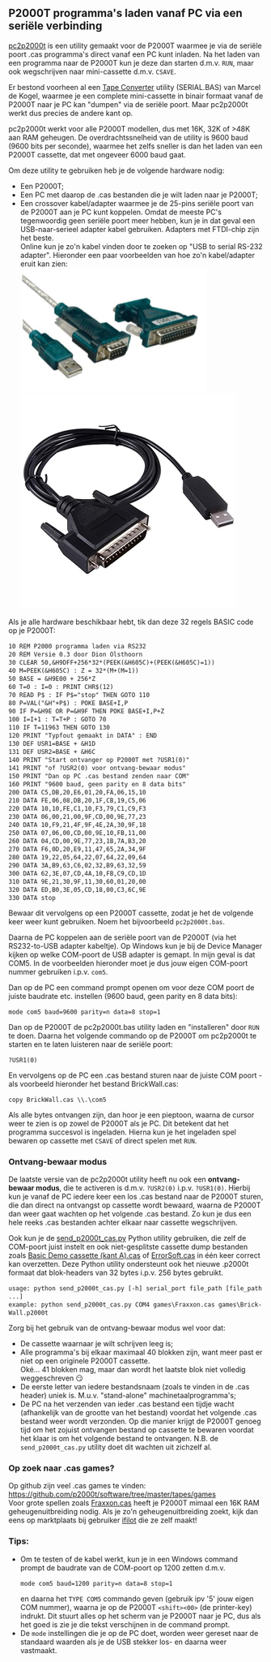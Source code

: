 ## P2000T programma's laden vanaf PC via een seriële verbinding

[pc2p2000t](pc2p2000t.bas) is een utility gemaakt voor de P2000T waarmee je via de seriële poort .cas programma's direct vanaf een PC kunt inladen. Na het laden van een programma naar de P2000T kun je deze dan starten d.m.v. `RUN`, maar ook wegschrijven naar mini-cassette d.m.v. `CSAVE`.

Er bestond voorheen al een [Tape Converter](../tapeconv) utility (SERIAL.BAS) van Marcel de Kogel, waarmee je een complete mini-cassette in binair formaat vanaf de P2000T naar je PC kan "dumpen" via de seriële poort. Maar pc2p2000t werkt dus precies de andere kant op.

pc2p2000t werkt voor alle P2000T modellen, dus met 16K, 32K of >48K aan RAM geheugen. De overdrachtssnelheid van de utility is 9600 baud (9600 bits per seconde), waarmee het zelfs sneller is dan het laden van een P2000T cassette, dat met ongeveer 6000 baud gaat.



Om deze utility te gebruiken heb je de volgende hardware nodig:
* Een P2000T;
* Een PC met daarop de .cas bestanden die je wilt laden naar je P2000T;
* Een crossover kabel/adapter waarmee je de 25-pins seriële poort van de P2000T aan je PC kunt koppelen. Omdat de meeste PC's tegenwoordig geen seriële poort meer hebben, kun je in dat geval een USB-naar-serieel adapter kabel gebruiken. Adapters met FTDI-chip zijn het beste.  \
  Online kun je zo'n kabel vinden door te zoeken op "USB to serial RS-232 adapter". Hieronder een paar voorbeelden van hoe zo'n kabel/adapter eruit kan zien:\
  ![RS-232 USB to DB9 adapter](img/USB2DB9.png) ![RS-232 USB to DB25 adapter](img/USB2DB25.jpg)

Als je alle hardware beschikbaar hebt, tik dan deze 32 regels BASIC code op je P2000T:
```
10 REM P2000 programma laden via RS232
20 REM Versie 0.3 door Dion Olsthoorn
30 CLEAR 50,&H9DFF+256*32*(PEEK(&H605C)+(PEEK(&H605C)=1))
40 M=PEEK(&H605C) : Z = 32*(M+(M=1))
50 BASE = &H9E00 + 256*Z
60 T=0 : I=0 : PRINT CHR$(12)
70 READ P$ : IF P$="stop" THEN GOTO 110
80 P=VAL("&H"+P$) : POKE BASE+I,P
90 IF P=&H9E OR P=&H9F THEN POKE BASE+I,P+Z
100 I=I+1 : T=T+P : GOTO 70
110 IF T=11963 THEN GOTO 130
120 PRINT "Typfout gemaakt in DATA" : END
130 DEF USR1=BASE + &H1D
131 DEF USR2=BASE + &H6C
140 PRINT "Start ontvanger op P2000T met ?USR1(0)"
141 PRINT "of ?USR2(0) voor ontvang-bewaar modus"
150 PRINT "Dan op PC .cas bestand zenden naar COM"
160 PRINT "9600 baud, geen parity en 8 data bits"
200 DATA C5,DB,20,E6,01,20,FA,06,15,10
210 DATA FE,06,08,DB,20,1F,CB,19,C5,06
220 DATA 10,10,FE,C1,10,F3,79,C1,C9,F3
230 DATA 06,00,21,00,9F,CD,00,9E,77,23
240 DATA 10,F9,21,4F,9F,4E,2A,30,9F,18
250 DATA 07,06,00,CD,00,9E,10,FB,11,00
260 DATA 04,CD,00,9E,77,23,1B,7A,B3,20
270 DATA F6,0D,20,E9,11,47,65,2A,34,9F
280 DATA 19,22,05,64,22,07,64,22,09,64
290 DATA 3A,B9,63,C6,02,32,B9,63,32,59
300 DATA 62,3E,07,CD,4A,10,FB,C9,CD,1D
310 DATA 9E,21,30,9F,11,30,60,01,20,00
320 DATA ED,B0,3E,05,CD,18,00,C3,6C,9E
330 DATA stop
```
Bewaar dit vervolgens op een P2000T cassette, zodat je het de volgende keer weer kunt gebruiken. Noem het bijvoorbeeld `pc2p2000t.bas`.

Daarna de PC koppelen aan de seriële poort van de P2000T (via het RS232-to-USB adapter kabeltje).
Op Windows kun je bij de Device Manager kijken op welke COM-poort de USB adapter is gemapt. In mijn geval is dat COM5. In de voorbeelden hieronder moet je dus jouw eigen COM-poort nummer gebruiken i.p.v. `com5`.

Dan op de PC een command prompt openen om voor deze COM poort de juiste baudrate etc. instellen (9600 baud, geen parity en 8 data bits):
```
mode com5 baud=9600 parity=n data=8 stop=1
```
Dan op de P2000T de pc2p2000t.bas utility laden en "installeren" door `RUN` te doen. Daarna het volgende commando op de P2000T om pc2p2000t te starten en te laten luisteren naar de seriële poort:
```
?USR1(0)
```
En vervolgens op de PC een .cas bestand sturen naar de juiste COM poort - als voorbeeld hieronder het bestand BrickWall.cas:
```
copy BrickWall.cas \\.\com5
```
Als alle bytes ontvangen zijn, dan hoor je een pieptoon, waarna de cursor weer te zien is op zowel de P2000T als je PC. Dit betekent dat het programma succesvol is ingeladen.
Hierna kun je het ingeladen spel bewaren op cassette met `CSAVE` of direct spelen met `RUN`.

### Ontvang-bewaar modus

De laatste versie van de pc2p2000t utility heeft nu ook een **ontvang-bewaar modus**, die te activeren is d.m.v. `?USR2(0)` i.p.v. `?USR1(0)`. Hierbij kun je vanaf de PC iedere keer een los .cas bestand naar de P2000T sturen, die dan direct na ontvangst op cassette wordt bewaard, waarna de P2000T dan weer gaat wachten op het volgende .cas bestand. Zo kun je dus een hele reeks .cas bestanden achter elkaar naar cassette wegschrijven.

Ook kun je de [send_p2000t_cas.py](send_p2000t_cas.py) Python utility gebruiken, die zelf de COM-poort juist instelt en ook niet-gesplitste cassette dump bestanden zoals [Basic Demo cassette (kant A).cas](<../../cassettes/demos/Basic Demo cassette (kant A).cas>) of [ErrorSoft.cas](../../cassettes/games/ErrorSoft.cas) in één keer correct kan overzetten. Deze Python utility ondersteunt ook het nieuwe .p2000t formaat dat blok-headers van 32 bytes i.p.v. 256 bytes gebruikt.
```
usage: python send_p2000t_cas.py [-h] serial_port file_path [file_path ...]
example: python send_p2000t_cas.py COM4 games\Fraxxon.cas games\Brick-Wall.p2000t
```

Zorg bij het gebruik van de ontvang-bewaar modus wel voor dat:
* De cassette waarnaar je wilt schrijven leeg is;
* Alle programma's bij elkaar maximaal 40 blokken zijn, want meer past er niet op een originele P2000T cassette. \
  Oké... 41 blokken mag, maar dan wordt het laatste blok niet volledig weggeschreven :smirk:
* De eerste letter van iedere bestandsnaam (zoals te vinden in de .cas header) uniek is. M.u.v. "stand-alone" machinetaalprogramma's; 
* De PC na het verzenden van ieder .cas bestand een tijdje wacht (afhankelijk van de grootte van het bestand) voordat het volgende .cas bestand weer wordt verzonden. Op die manier krijgt de P2000T genoeg tijd om het zojuist ontvangen bestand op cassette te bewaren voordat het klaar is om het volgende bestand te ontvangen. N.B. de `send_p2000t_cas.py` utility doet dit wachten uit zichzelf al.

### Op zoek naar .cas games?

Op github zijn veel .cas games te vinden: https://github.com/p2000t/software/tree/master/tapes/games \
Voor grote spellen zoals [Fraxxon.cas](../../cassettes/games/Fraxxon.cas) heeft je P2000T mimaal een 16K RAM geheugenuitbreiding nodig. Als je zo'n geheugenuitbreiding zoekt, kijk dan eens op marktplaats bij gebruiker [ifilot](https://www.marktplaats.nl/u/ifilot/15277239/) die ze zelf maakt!

### Tips:
* Om te testen of de kabel werkt, kun je in een Windows command prompt de baudrate van de COM-poort op 1200 zetten d.m.v.   
  ```
  mode com5 baud=1200 parity=n data=8 stop=1
  ```
  en daarna het `TYPE COM5` commando geven (gebruik ipv '5' jouw eigen COM nummer), waarna je op de P2000T `<shift><00>` (de printer-key) indrukt. Dit stuurt alles op het scherm van je P2000T naar je PC, dus als het goed is zie je die tekst verschijnen in de command prompt.
* De `mode` instellingen die je op de PC doet, worden weer gereset naar de standaard waarden als je de USB stekker los- en daarna weer vastmaakt.
